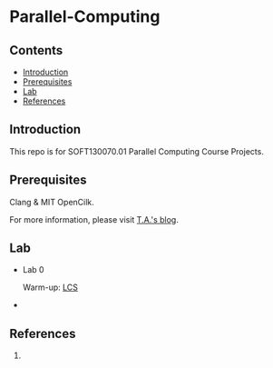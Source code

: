 # Parallel-Computing
##  Contents

* [Introduction](#introduction)
* [Prerequisites](#prerequisites)
* [Lab](#lab)
* [References](#references)



## Introduction

This repo is for SOFT130070.01 Parallel Computing Course Projects.



## Prerequisites

Clang & MIT OpenCilk.

For more information, please visit [T.A.'s blog](https://www.yuque.com/u22299940/kvfq2y/lu78ke).



## Lab

- Lab 0

  Warm-up: [LCS](https://www.yuque.com/u22299940/kvfq2y/zuqkcm)

- 



## References

1. 
